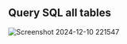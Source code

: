 ## Query SQL all tables

![Screenshot 2024-12-10 221547](https://github.com/user-attachments/assets/1ccaa045-424b-4257-a435-08046bae4904)
